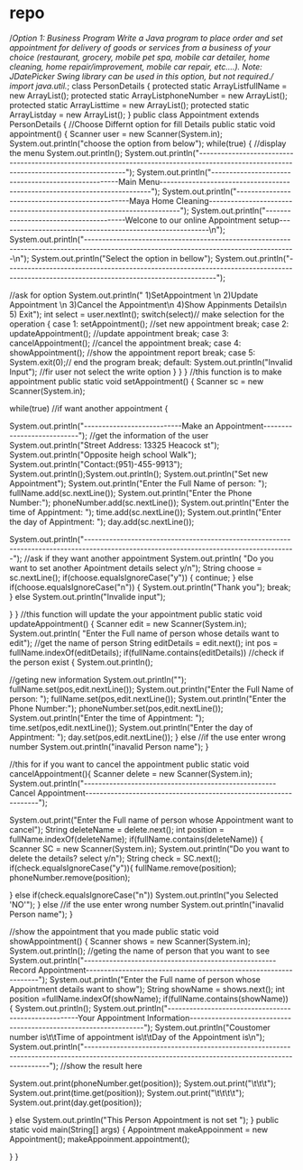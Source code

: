 # repo
/*Option 1: Business Program
Write a Java program to place order and set appointment for delivery of goods or services from a 
business of your choice (restaurant, grocery, mobile pet spa, mobile car detailer, home cleaning, home 
repair/improvement, mobile car repair, etc....). *Note: JDatePicker Swing library can be used in this 
option, but not required.*/
import java.util.*;
class PersonDetails
{
protected static ArrayList<String>fullName = new ArrayList<String>();
protected static ArrayList<String>phoneNumber = new ArrayList<String>();
protected static ArrayList<String>time = new ArrayList<String>();
protected static ArrayList<String>day = new ArrayList<String>();
}
public class Appointment extends PersonDetails
{
//Choose Differnt option for fill Details
public static void appointment()
{
Scanner user = new Scanner(System.in);
System.out.println("choose the option from below");
while(true)
{
//display the menu
System.out.println();
System.out.println("----------------------------------------------------------------------------------------------------------------------------------------");
System.out.println("----------------------------------------------------Main Menu---------------------------------------------------------------------------");
System.out.println("------------------------------------------------Maya Home Cleaning----------------------------------------------------------------------");
System.out.println("---------------------------------------Welcone to our online Appointment setup----------------------------------------------------------\n");
System.out.println("----------------------------------------------------------------------------------------------------------------------------------------\n");
System.out.println("Select the option in bellow");
System.out.println("----------------------------------------------------------------------------------------------------------------------------------------");

//ask for option
System.out.println(" 1)SetAppointment \n 2)Update Appointment \n 3)Cancel the Appointment\n 4)Show Appinments Details\n 5) Exit");
int select = user.nextInt();
switch(select)// make selection for the operation
{
case 1:
setAppointment(); //set new appointment
break;
case 2:
updateAppointment(); //update appointment
break;
case 3:
cancelAppointment(); //cancel the appointment
break;
case 4:
showAppointment(); //show the appointment report
break;
case 5:
System.exit(0);// end the program
break;
default:
System.out.println("Invalid Input"); //fir user not select the write option
}
}
}
//this function is to make appointment
public static void setAppointment()
{
Scanner sc = new Scanner(System.in);

while(true)
//if want another appointment
{

System.out.println("---------------------------Make an Appointment---------------------------");
//get the information of the user
System.out.println("Street Address: 13325 Heacock st");
System.out.println("Opposite heigh school Walk");
System.out.println("Contact:(951)-455-9913");
System.out.println();System.out.println();
System.out.println("Set new Appointment");
System.out.println("Enter the Full Name of person: ");
fullName.add(sc.nextLine());
System.out.println("Enter the Phone Number:");
phoneNumber.add(sc.nextLine());
System.out.println("Enter the time of Appintment: ");
time.add(sc.nextLine());
System.out.println("Enter the day of Appintment: ");
day.add(sc.nextLine());

System.out.println("----------------------------------------------------------------------------------------------------------------------------------------");
//ask if they want another appointment
System.out.println( "Do you want to set another Apointment details select y/n");
String choose = sc.nextLine();
if(choose.equalsIgnoreCase("y"))
{
continue;
}
else if(choose.equalsIgnoreCase("n"))
{
System.out.println("Thank you");
break;
}
else
System.out.println("Invalide input");

}
}
//this function will update the your appointment
public static void updateAppointment() 
{
Scanner edit = new Scanner(System.in);
System.out.println( "Enter the Full name of person whose details want to edit"); //get the name of person
String editDetails = edit.next();
int pos = fullName.indexOf(editDetails);
if(fullName.contains(editDetails)) //check if the person exist
{
System.out.println();

//geting new information
System.out.println("");
fullName.set(pos,edit.nextLine());
System.out.println("Enter the Full Name of person: ");
fullName.set(pos,edit.nextLine());
System.out.println("Enter the Phone Number:");
phoneNumber.set(pos,edit.nextLine());
System.out.println("Enter the time of Appintment: ");
time.set(pos,edit.nextLine());
System.out.println("Enter the day of Appintment: ");
day.set(pos,edit.nextLine());
}
else //if the use enter wrong number
System.out.println("inavalid Person name");
}

//this for if you want to cancel the appointment
public static void cancelAppointment(){
Scanner delete = new Scanner(System.in);
System.out.println("-----------------------------------------------------Cancel Appointment-----------------------------------------------------------------");

System.out.print("Enter the Full name of person whose Appointment want to cancel");
String deleteName = delete.next();
int position = fullName.indexOf(deleteName);
if(fullName.contains(deleteName))
{
Scanner SC = new Scanner(System.in);
System.out.println("Do you want to delete the details? select y/n");
String check = SC.next();
if(check.equalsIgnoreCase("y")){
fullName.remove(position);
phoneNumber.remove(position);

}
else if(check.equalsIgnoreCase("n"))
System.out.println("you Selected 'NO'");
}
else //if the use enter wrong number
System.out.println("inavalid Person name");
}

//show the appointment that you made
public static void showAppointment()
{
Scanner shows = new Scanner(System.in);
System.out.println();
//geting the name of person that you want to see
System.out.println("-----------------------------------------------------Record Appointment-----------------------------------------------------------------");
System.out.println("Enter the Full name of person whose Appointment details want to show");
String showName = shows.next();
int position =fullName.indexOf(showName);
if(fullName.contains(showName))
{
System.out.println();
System.out.println("-----------------------------------------------------Your Appointment Information-----------------------------------------------------------------");
System.out.println("Coustomer number is\t\tTime of appointment is\t\tDay of the Appointment is\n");
System.out.println("--------------------------------------------------------------------------------------------------------------------------------------------------");
//show the result here

System.out.print(phoneNumber.get(position));
System.out.print("\t\t\t");
System.out.print(time.get(position));
System.out.print("\t\t\t\t");
System.out.print(day.get(position));


}
else
System.out.println("This Person Appointment is not set ");
}
public static void main(String[] args)
{
Appointment makeAppoinment = new
Appointment();
makeAppoinment.appointment();

}
}
